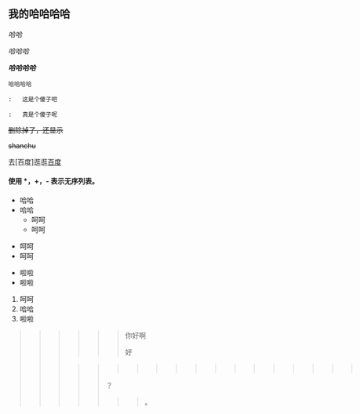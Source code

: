 ## 我的哈哈哈哈

*哈哈*

_哈哈哈_

***哈哈哈哈***

~~~删除掉了
哈哈哈哈

:	这是个傻子吧

:	真是个傻子呢

~~~

~~删除掉了，还显示~~

~~shanchu~~

去[百度]逛逛[百度](https://baidu.com  "百度")

#### 使用 *，+，- 表示无序列表。

* 哈哈
* 哈哈
  + 呵呵
  + 呵呵

+ 呵呵
+ 呵呵

- 啦啦
- 啦啦

1. 呵呵
2. 哈哈
3. 啦啦

> > > > > > 你好啊
> > > > > >
> > > > > > 好
> > >
> > > > > > > > > > >>>>>>>>>>>啥
> > > > >
> > > > > ？
> > > > >
> > > > > > > 。























